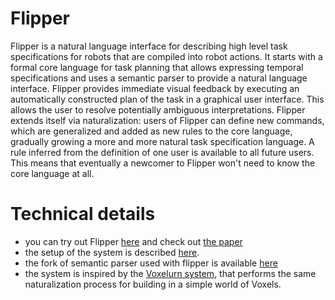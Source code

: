 # Flipper 

Flipper is a natural language interface for describing high level
task specifications for robots that are compiled into robot actions. It
starts with a formal core language for task planning that allows expressing
temporal specifications and uses a semantic parser to provide a natural
language interface. Flipper provides immediate visual feedback by executing an
automatically constructed plan of the task in a graphical user interface. This
allows the user to resolve potentially ambiguous interpretations. Flipper
extends itself via naturalization: users of Flipper can define new commands,
which are generalized and added as new rules to the core language, gradually
growing a more and more natural task specification language. A rule inferred from the definition of one user is available to all future users. This means that 
eventually a newcomer to Flipper won't need to know the core language at all.  


# Technical details
 - you can try out Flipper [here](http://flipper.mpi-sws.org/#/about) and check out [the paper](https://arxiv.org/abs/1803.02238)
 - the setup of the system is described [here](/voxelurn).
 - the fork of semantic parser used with flipper is available [here](https://github.com/mpi-sws-rse/sempre-interactive-flipper)
 - the system is inspired by the [Voxelurn system](https://github.com/sidaw/shrdlurn/blob/master/Voxelurn.md), that performs the same naturalization process for building in a simple world of Voxels.

